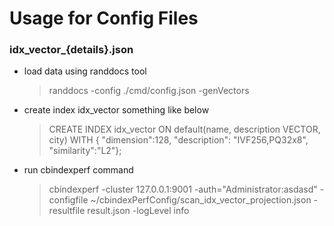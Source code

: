 Usage for Config Files
======================

### idx_vector_{details}.json
* load data using randdocs tool
  > randdocs -config ./cmd/config.json -genVectors
* create index idx_vector something like below
  > CREATE INDEX idx_vector
    ON default(name, description VECTOR, city)
    WITH { "dimension":128, "description": "IVF256,PQ32x8", "similarity":"L2"};
* run cbindexperf command
  > cbindexperf -cluster 127.0.0.1:9001 -auth="Administrator:asdasd" -configfile ~/cbindexPerfConfig/scan_idx_vector_projection.json -resultfile result.json -logLevel info